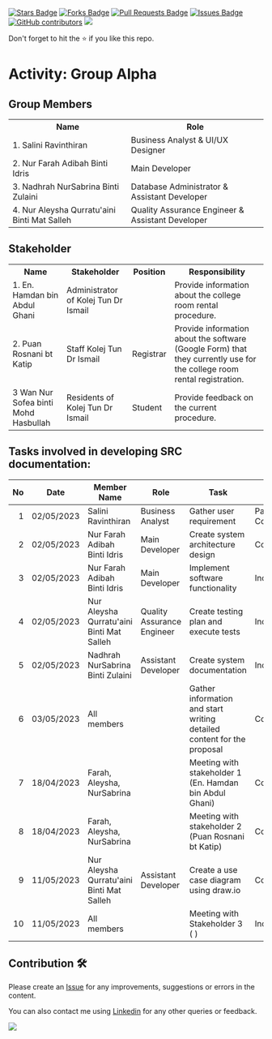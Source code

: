 
<a href="https://github.com/drshahizan/software-engineering/stargazers"><img src="https://img.shields.io/github/stars/drshahizan/software-engineering" alt="Stars Badge"/></a>
<a href="https://github.com/drshahizan/software-engineering/network/members"><img src="https://img.shields.io/github/forks/drshahizan/software-engineering" alt="Forks Badge"/></a>
<a href="https://github.com/drshahizan/software-engineering/pulls"><img src="https://img.shields.io/github/issues-pr/drshahizan/software-engineering" alt="Pull Requests Badge"/></a>
<a href="https://github.com/drshahizan/software-engineering/issues"><img src="https://img.shields.io/github/issues/drshahizan/software-engineering" alt="Issues Badge"/></a>
<a href="https://github.com/drshahizan/software-engineering/graphs/contributors"><img alt="GitHub contributors" src="https://img.shields.io/github/contributors/drshahizan/software-engineering?color=2b9348"></a>
![](https://visitor-badge.glitch.me/badge?page_id=drshahizan/software-engineering)

Don't forget to hit the :star: if you like this repo.

# Activity: Group Alpha

## Group Members
<table>
  <tr>
    <th>Name</th>
    <th>Role</th>
  </tr>
  <tr>
    <td>1. Salini Ravinthiran </td>
    <td> Business Analyst & UI/UX Designer </td>
  </tr>
  <tr>
    <td>2. Nur Farah Adibah Binti Idris </td>
    <td> Main Developer </td>
  </tr>
    <tr>
    <td>3. Nadhrah NurSabrina Binti Zulaini </td>
    <td> Database Administrator & Assistant Developer </td>
  </tr>
    <tr>
    <td>4. Nur Aleysha Qurratu'aini Binti Mat Salleh </td>
    <td> Quality Assurance Engineer & Assistant Developer </td>
  </tr>
</table>

## Stakeholder
<table>
  <tr>
    <th>Name</th>
    <th>Stakeholder</th>
    <th>Position</th>
    <th>Responsibility</th>
  </tr>
  <tr>
    <td>1. En. Hamdan bin Abdul Ghani</td>
    <td>Administrator of Kolej Tun Dr Ismail</td>
    <td></td>
    <td>Provide information about the college room rental procedure.</td>
  </tr>
    <tr>
    <td>2. Puan Rosnani bt Katip</td>
    <td>Staff Kolej Tun Dr Ismail</td>
    <td>Registrar</td>
    <td>Provide information about the software (Google Form) that they currently use for the college room rental registration.</td>
  </tr>
    <tr>
    <td>3 Wan Nur Sofea binti Mohd Hasbullah</td>
    <td>Residents of Kolej Tun Dr Ismail</td>
    <td>Student</td>
    <td>Provide feedback on the current procedure.</td>
  </tr>
</table>

## Tasks involved in developing SRC documentation:

| No | Date | Member Name | Role	| Task	| Status	| 
| -----:| ----- | ------ | ------ | ------ | ------ |
| 1 | 02/05/2023| Salini Ravinthiran | Business Analyst | Gather user requirement | Partially Complete |
| 2 | 02/05/2023 | Nur Farah Adibah Binti Idris  | Main Developer | Create system architecture design | Complete |
| 3 | 02/05/2023 | Nur Farah Adibah Binti Idris  | Main Developer | Implement software functionality | Incomplete |
| 4 | 02/05/2023 | Nur Aleysha Qurratu'aini Binti Mat Salleh | Quality Assurance Engineer | Create testing plan and execute tests | Incomplete | 
| 5 | 02/05/2023 | Nadhrah NurSabrina Binti Zulaini | Assistant Developer | Create system documentation |Incomplete | 
| 6 | 03/05/2023 | All members |  | Gather information and start writing detailed content for the proposal |Complete | 
| 7 | 18/04/2023 |Farah, Aleysha, NurSabrina|  |  Meeting with stakeholder 1 (En. Hamdan bin Abdul Ghani)|Complete | 
| 8 | 18/04/2023 | Farah, Aleysha, NurSabrina |  | Meeting with stakeholder 2 (Puan Rosnani bt Katip)|Complete | 
| 9 | 11/05/2023 | Nur Aleysha Qurratu'aini Binti Mat Salleh |   Assistant Developer  | Create a use case diagram using draw.io |Complete | 
| 10 | 11/05/2023 | All members |   | Meeting with Stakeholder 3 ( ) |Incomplete | 


## Contribution 🛠️
Please create an [Issue](https://github.com/drshahizan/software-engineering/issues) for any improvements, suggestions or errors in the content.

You can also contact me using [Linkedin](https://www.linkedin.com/in/drshahizan/) for any other queries or feedback.

![](https://visitor-badge.glitch.me/badge?page_id=drshahizan)

